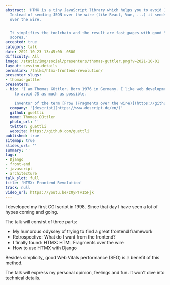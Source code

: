 ```yaml
---
abstract: 'HTMX is a tiny JavaScript library which helps you to avoid JavaScript.
  Instead of sending JSON over the wire (like React, Vue, ...) it sends HTML fragments
  over the wire.


  It simplifies the toolchain and the result are fast pages with good SEO (web vitals)
  scores.'
accepted: true
category: talk
date: 2021-10-23 13:45:00 -0500
difficulty: All
image: /static/img/social/presenters/thomas-guttler.png?v=2021-10-01
layout: session-details
permalink: /talks/htmx-frontend-revolution/
presenter_slugs:
- thomas-guttler
presenters:
- bio: 'I am Thomas Güttler. Born 1976 in Germany. I like web development and try
    to avoid JS as much as possible.

    Inventor of the term [Frow (Fragments over the wire)](https://github.com/guettli/frow--fragments-over-the-wire).'
  company: '[descript](https://www.descript.de/en/)'
  github: guettli
  name: Thomas Güttler
  photo_url: ''
  twitter: guettli
  website: https://github.com/guettli
published: true
sitemap: true
slides_url: ''
summary: ''
tags:
- Django
- front-end
- javascript
- architecture
talk_slot: full
title: 'HTMX: Frontend Revolution'
track: null
video_url: https://youtu.be/z0yPTv15Fjk
---
```


I developed my first CGI script in 1998. Since that day I have seen a lot of hypes coming and going.

The talk will consist of three parts:

* My humorous odyssey of trying to find a great frontend framework
* Retrospective: What do I want from the frontend?
* I finally found: HTMX: HTML Fragments over the wire
* How to use HTMX with Django

Besides simplicity, good Web Vitals performance (SEO) is a benefit of this method.

The talk will express my personal opinion, feelings and fun. It won't dive into technical details.
